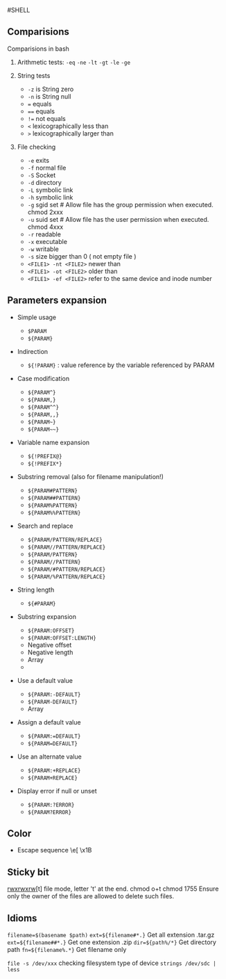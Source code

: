 #SHELL

## Comparisions
Comparisions in bash

1. Arithmetic tests:
   `-eq` `-ne` `-lt` `-gt` `-le` `-ge`
       
2. String tests
   - `-z` is String zero
   - `-n` is String null
   - `=` equals
   - `==` equals
   - `!=` not equals
   - `<`  lexicographically less than
   - `>`  lexicographically larger than
       
3. File checking
   - `-e` exits
   - `-f` normal file
   - `-S` Socket
   - `-d` directory
   - `-L` symbolic link
   - `-h` symbolic link
   - `-g` sgid set # Allow file has the group permission when executed. chmod 2xxx <file>
   - `-u` suid set # Allow file has the user permission when executed. chmod 4xxx <file>
   - `-r` readable
   - `-x` executable
   - `-w` writable
   - `-s` size bigger than 0 ( not empty file )
   - `<FILE1> -nt <FILE2>` newer than
   - `<FILE1> -ot <FILE2>` older than
   - `<FILE1> -ef <FILE2>` refer to the same device and inode number
        
## Parameters expansion         

- Simple usage

   - `$PARAM`
   - `${PARAM}`
 
- Indirection 

   - `${!PARAM}` : value reference by the variable referenced by PARAM
    
- Case modification
   - `${PARAM^}`
   - `${PARAM,}`
   - `${PARAM^^}`
   - `${PARAM,,}`
   - `${PARAM~}`
   - `${PARAM~~}`
    
- Variable name expansion
   - `${!PREFIX@}`
   - `${!PREFIX*}`
    
- Substring removal (also for filename manipulation!)
   - `${PARAM#PATTERN}`
   - `${PARAM##PATTERN}`
   - `${PARAM%PATTERN}`
   - `${PARAM%%PATTERN}`
      
- Search and replace
   - `${PARAM/PATTERN/REPLACE}`
   - `${PARAM//PATTERN/REPLACE}`
   - `${PARAM/PATTERN}`
   - `${PARAM//PATTERN}`
   - `${PARAM/#PATTERN/REPLACE}`
   - `${PARAM/%PATTERN/REPLACE}`
   
- String length
   - `${#PARAM}`
   
- Substring expansion
   - `${PARAM:OFFSET}`
   - `${PARAM:OFFSET:LENGTH}`
   - Negative offset
   - Negative length
   - Array
   - 
- Use a default value
   - `${PARAM:-DEFAULT}`
   - `${PARAM-DEFAULT}`
   - Array
- Assign a default value
   - `${PARAM:=DEFAULT}`
   - `${PARAM=DEFAULT}`
- Use an alternate value
   - `${PARAM:+REPLACE}`
   - `${PARAM+REPLACE}`
- Display error if null or unset
   - `${PARAM:?ERROR}`
   - `${PARAM?ERROR}`
	 
##  Color 

* Escape sequence \e[  \x1B
 
 
## Sticky bit 

[rwxrwxrw](rwxrwxrw)[t] file mode, letter 't' at the end.
chmod o+t <file>
chmod 1755 <file>
Ensure only the owner of the files are allowed to delete such files.

## Idioms

`filename=$(basename $path)`
`ext=${filename#*.}` Get all extension .tar.gz
`ext=${filename##*.}` Get one extension .zip 
`dir=${path%/*}` Get directory path
`fn=${filename%.*}` Get filename only
    
    
`file -s /dev/xxx` checking filesystem type of device
`strings /dev/sdc | less`
